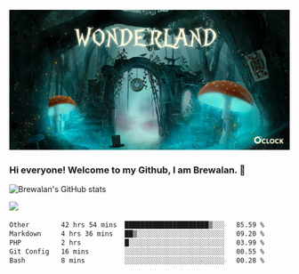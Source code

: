 
![Cover](https://github.com/Brewalan74/Brewalan74/blob/master/img/cover.jpeg)

### Hi everyone! Welcome to my Github, I am Brewalan. 👋

![Brewalan's GitHub stats](https://github-readme-stats.vercel.app/api?username=Brewalan74&theme=merko&show_icons=true&&count_private=true&include_all_commits=true)

<img align="rigth" src="https://github-readme-stats.vercel.app/api/top-langs/?username=Brewalan74&layout=compact&theme=merko" height=235 />

<!--START_SECTION:waka-->
```text
Other        42 hrs 54 mins  █████████████████████▒░░░   85.59 % 
Markdown     4 hrs 36 mins   ██▒░░░░░░░░░░░░░░░░░░░░░░   09.20 % 
PHP          2 hrs           █░░░░░░░░░░░░░░░░░░░░░░░░   03.99 % 
Git Config   16 mins         ░░░░░░░░░░░░░░░░░░░░░░░░░   00.55 % 
Bash         8 mins          ░░░░░░░░░░░░░░░░░░░░░░░░░   00.28 % 
```
<!--END_SECTION:waka-->


<!--
**Brewalan74/Brewalan74** is a ✨ _special_ ✨ repository because its `README.md` (this file) appears on your GitHub profile.

Here are some ideas to get you started:

- 🔭 I’m currently working on ...
- 🌱 I’m currently learning ...
- 👯 I’m looking to collaborate on ...
- 🤔 I’m looking for help with ...
- 💬 Ask me about ...
- 📫 How to reach me: ...
- 😄 Pronouns: ...
- ⚡ Fun fact: ...
-->


